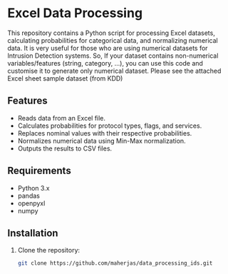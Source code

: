 # Excel Data Processing

This repository contains a Python script for processing Excel datasets, calculating probabilities for categorical data, and normalizing numerical data.
It is very useful for those who are using numerical datasets for Intrusion Detection systems. 
So, If your dataset contains non-numerical variables/features (string, category, ...), you can use this code and customise it to generate only numerical dataset. 
Please see the attached Excel sheet sample dataset (from KDD)

## Features

- Reads data from an Excel file.
- Calculates probabilities for protocol types, flags, and services.
- Replaces nominal values with their respective probabilities.
- Normalizes numerical data using Min-Max normalization.
- Outputs the results to CSV files.

## Requirements

- Python 3.x
- pandas
- openpyxl
- numpy

## Installation

1. Clone the repository:
   ```bash
   git clone https://github.com/maherjas/data_processing_ids.git
   
